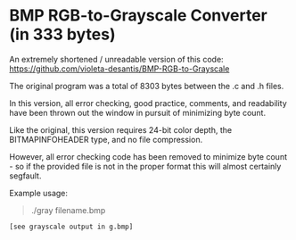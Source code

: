 # BMP RGB-to-Grayscale Converter (in 333 bytes)

An extremely shortened / unreadable version of this code: https://github.com/violeta-desantis/BMP-RGB-to-Grayscale

The original program was a total of 8303 bytes between the .c and .h files.

In this version, all error checking, good practice, comments, and readability have been thrown out the window in pursuit of minimizing byte count.

Like the original, this version requires 24-bit color depth, the BITMAPINFOHEADER type, and no file compression.

However, all error checking code has been removed to minimize byte count - so if the provided file is not in the proper format this will almost certainly segfault.

Example usage:

> ./gray filename.bmp
```
[see grayscale output in g.bmp]
```

